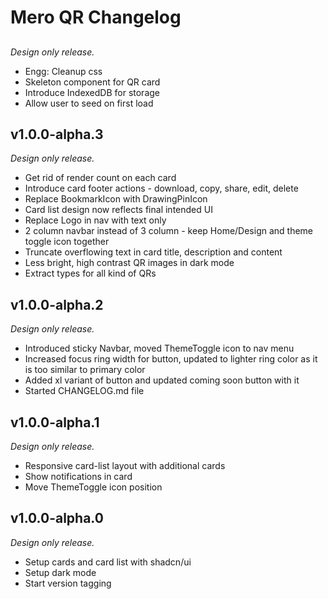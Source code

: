# Mero QR Changelog

##

_Design only release._

- Engg: Cleanup css
- Skeleton component for QR card
- Introduce IndexedDB for storage
- Allow user to seed on first load


## v1.0.0-alpha.3

_Design only release._

- Get rid of render count on each card
- Introduce card footer actions - download, copy, share, edit, delete
- Replace BookmarkIcon with DrawingPinIcon
- Card list design now reflects final intended UI
- Replace Logo in nav with text only
- 2 column navbar instead of 3 column - keep Home/Design and theme toggle icon together
- Truncate overflowing text in card title, description and content
- Less bright, high contrast QR images in dark mode
- Extract types for all kind of QRs


## v1.0.0-alpha.2

_Design only release._

- Introduced sticky Navbar, moved ThemeToggle icon to nav menu
- Increased focus ring width for button, updated to lighter ring color as it is too similar to primary color
- Added xl variant of button and updated coming soon button with it
- Started CHANGELOG.md file

## v1.0.0-alpha.1

_Design only release._

- Responsive card-list layout with additional cards
- Show notifications in card
- Move ThemeToggle icon position

## v1.0.0-alpha.0

_Design only release._

- Setup cards and card list with shadcn/ui
- Setup dark mode
- Start version tagging
